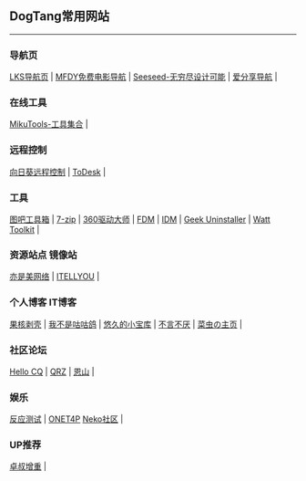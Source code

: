 ## DogTang常用网站

---

### 导航页
[LKS导航页](https://lkssite.vip) | 
[MFDY免费电影导航](https://www.mfdy.com/) |
[Seeseed-无穷尽设计可能](https://www.seeseed.com) |
[爱分享导航](https://ifxdh.com/) |

### 在线工具
[MikuTools-工具集合](https://tools.miku.ac/) |

### 远程控制
[向日葵远程控制](https://sunlogin.oray.com/) |
[ToDesk](https://www.todesk.com/) |

### 工具
[图吧工具箱](http://www.tbtool.cn/) |
[7-zip](https://www.7-zip.org/) |
[360驱动大师](http://dm.weishi.360.cn/home.html) |
[FDM](https://www.freedownloadmanager.org/zh/download.htm) |
[IDM](https://www.internetdownloadmanager.com/) |
[Geek Uninstaller](https://geekuninstaller.com/download) |
[Watt Toolkit](https://steampp.net/) |

### 资源站点 镜像站
[亦是美网络](http://www.yishimei.cn/) |
[ITELLYOU](https://next.itellyou.cn/Original/Index) |

### 个人博客 IT博客
[果核剥壳](https://www.ghxi.com/tz31.html) |
[我不是咕咕鸽](https://blog.laoda.de/) |
[悠久的小宝库](https://u9baoku.xyz/) |
[不言不厌](https://buyanbuyan.com/) |
[菜虫の主页](https://alltv.pages.dev/) |

### 社区论坛
[Hello CQ]() |
[QRZ]() |
[恩山]() |

### 娱乐
[反应测试](https://humanbenchmark.com/tests/reactiontime) |
[ONET4P](http://www.onet4p.net/server-list)
[Neko社区](https://www.nicotine.vip/new/) |

### UP推荐
[卓叔增重](https://space.bilibili.com/22423090?spm_id_from=333.337.0.0) |